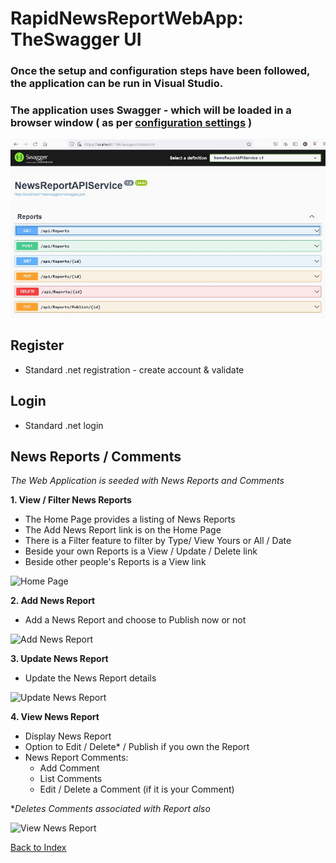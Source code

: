 # RapidNewsReportWebApp: TheSwagger UI

### Once the setup and configuration steps have been followed, the application can be run in Visual Studio. 
### The application uses Swagger - which will be loaded in a browser window ( as per [configuration settings](config.md) )

![Swagger](images/swagger.jpg)

## Register
- Standard .net registration - create account & validate
## Login
- Standard .net login 

## News Reports / Comments
*The Web Application is seeded with News Reports and Comments*

**1. View / Filter News Reports**
- The Home Page provides a listing of News Reports
- The Add News Report link is on the Home Page
- There is a Filter feature to filter by Type/ View Yours or All / Date
- Beside your own Reports is a View / Update / Delete link
- Beside other people's Reports is a View link

![Home Page](images/HomePage.jpg)




**2. Add News Report**
- Add a News Report and choose to Publish now or not 

![Add News Report](images/AddNews.jpg)



**3. Update News Report**
- Update the News Report details 

![Update News Report](images/UpdateNews.jpg)



**4. View News Report**
- Display News Report
- Option to Edit / Delete* / Publish if you own the Report
- News Report Comments: 
    - Add Comment 
    - List Comments 
    - Edit / Delete a Comment (if it is your Comment)

**Deletes Comments associated with Report also*

![View News Report](images/ViewReport.jpg)

[Back to Index](index.md)



